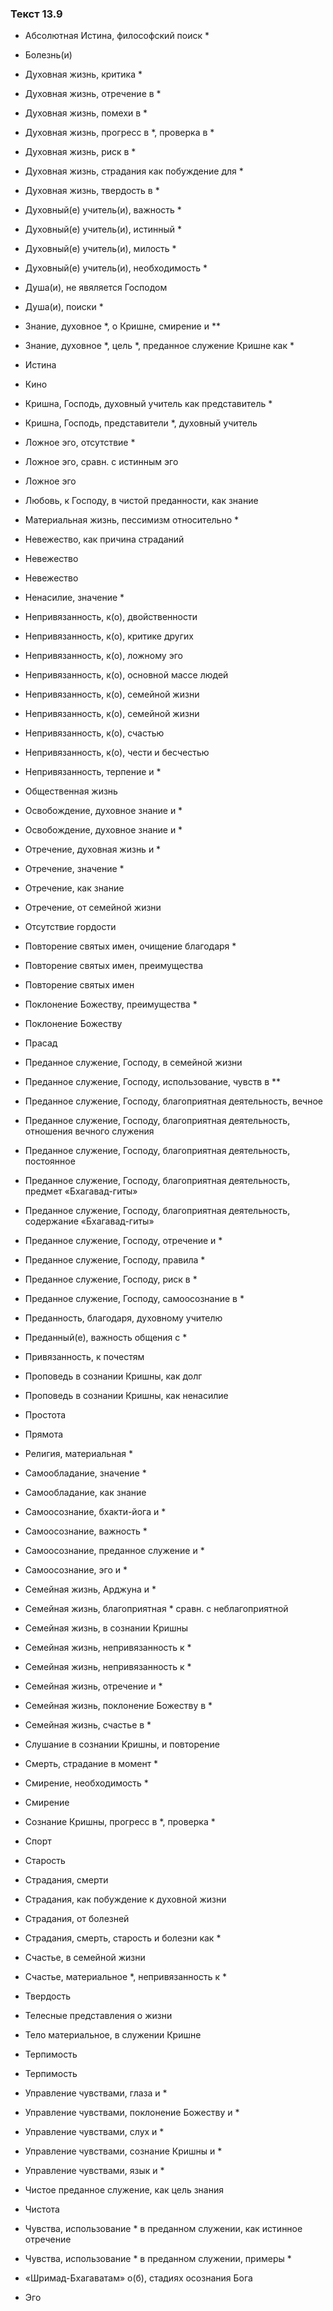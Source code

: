 ### Текст 13.9

- Абсолютная Истина, философский поиск *

- Болезнь(и)

- Духовная жизнь, критика *

- Духовная жизнь, отречение в *

- Духовная жизнь, помехи в *

- Духовная жизнь, прогресс в *, проверка в *

- Духовная жизнь, риск в *

- Духовная жизнь, страдания как побуждение для *

- Духовная жизнь, твердость в *

- Духовный(е) учитель(и), важность *

- Духовный(е) учитель(и), истинный *

- Духовный(е) учитель(и), милость *

- Духовный(е) учитель(и), необходимость *

- Душа(и), не явяляется Господом

- Душа(и), поиски *

- Знание, духовное *, о Кришне, смирение и **

- Знание, духовное *, цель *, преданное служение Кришне как *

- Истина

- Кино

- Кришна, Господь, духовный учитель как представитель *

- Кришна, Господь, представители *, духовный учитель

- Ложное эго, отсутствие *

- Ложное эго, сравн. с истинным эго

- Ложное эго

- Любовь, к Господу, в чистой преданности, как знание

- Материальная жизнь, пессимизм относительно *

- Невежество, как причина страданий

- Невежество

- Невежество

- Ненасилие, значение *

- Непривязанность, к(о), двойственности

- Непривязанность, к(о), критике других

- Непривязанность, к(о), ложному эго

- Непривязанность, к(о), основной массе людей

- Непривязанность, к(о), семейной жизни

- Непривязанность, к(о), семейной жизни

- Непривязанность, к(о), счастью

- Непривязанность, к(о), чести и бесчестью

- Непривязанность, терпение и *

- Общественная жизнь

- Освобождение, духовное знание и *

- Освобождение, духовное знание и *

- Отречение, духовная жизнь и *

- Отречение, значение *

- Отречение, как знание

- Отречение, от семейной жизни

- Отсутствие гордости

- Повторение святых имен, очищение благодаря *

- Повторение святых имен, преимущества

- Повторение святых имен

- Поклонение Божеству, преимущества *

- Поклонение Божеству

- Прасад

- Преданное служение, Господу, в семейной жизни

- Преданное служение, Господу, использование, чувств в **

- Преданное служение, Господу, благоприятная деятельность, вечное

- Преданное служение, Господу, благоприятная деятельность, отношения вечного служения

- Преданное служение, Господу, благоприятная деятельность, постоянное

- Преданное служение, Господу, благоприятная деятельность, предмет «Бхагавад-гиты»

- Преданное служение, Господу, благоприятная деятельность, содержание «Бхагавад-гиты»

- Преданное служение, Господу, отречение и *

- Преданное служение, Господу, правила *

- Преданное служение, Господу, риск в *

- Преданное служение, Господу, самоосознание в *

- Преданность, благодаря, духовному учителю

- Преданный(е), важность общения с *

- Привязанность, к почестям

- Проповедь в сознании Кришны, как долг

- Проповедь в сознании Кришны, как ненасилие

- Простота

- Прямота

- Религия, материальная *

- Самообладание, значение *

- Самообладание, как знание

- Самоосознание, бхакти-йога и *

- Самоосознание, важность *

- Самоосознание, преданное служение и *

- Самоосознание, эго и *

- Семейная жизнь, Арджуна и *

- Семейная жизнь, благоприятная * сравн. с неблагоприятной

- Семейная жизнь, в сознании Кришны

- Семейная жизнь, непривязанность к *

- Семейная жизнь, непривязанность к *

- Семейная жизнь, отречение и *

- Семейная жизнь, поклонение Божеству в *

- Семейная жизнь, счастье в *

- Слушание в сознании Кришны, и повторение

- Смерть, страдание в момент *

- Смирение, необходимость *

- Смирение

- Сознание Кришны, прогресс в *, проверка *

- Спорт

- Старость

- Страдания, смерти

- Страдания, как побуждение к духовной жизни

- Страдания, от болезней

- Страдания, смерть, старость и болезни как *

- Счастье, в семейной жизни

- Счастье, материальное *, непривязанность к *

- Твердость

- Телесные представления о жизни

- Тело материальное, в служении Кришне

- Терпимость

- Терпимость

- Управление чувствами, глаза и *

- Управление чувствами, поклонение Божеству и *

- Управление чувствами, слух и *

- Управление чувствами, сознание Кришны и *

- Управление чувствами, язык и *

- Чистое преданное служение, как цель знания

- Чистота

- Чувства, использование * в преданном служении, как истинное отречение

- Чувства, использование * в преданном служении, примеры *

- «Шримад-Бхагаватам» о(б), стадиях осознания Бога

- Эго
	
